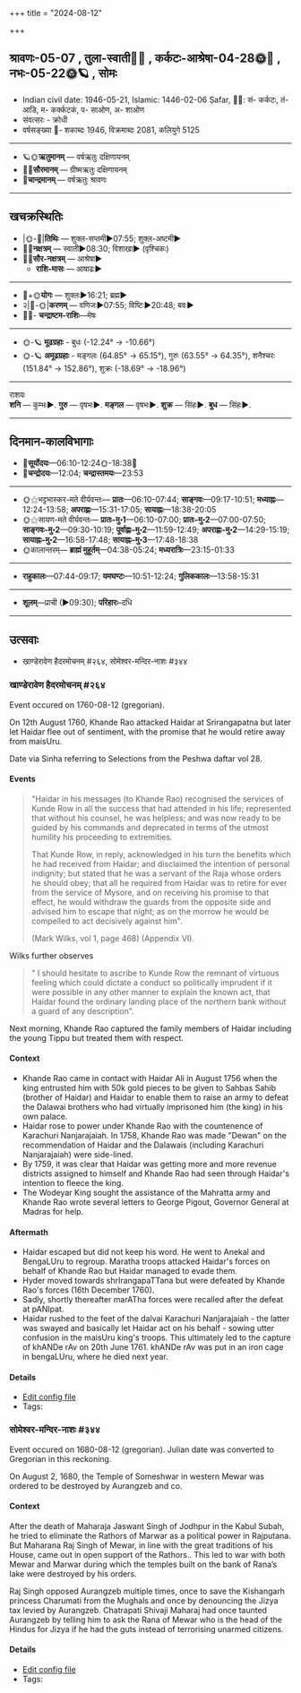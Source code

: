 +++
title = "2024-08-12"

+++
## श्रावणः-05-07  ,  तुला-स्वाती🌛🌌  ,  कर्कटः-आश्रेषा-04-28🌞🌌  ,  नभः-05-22🌞🪐  ,  सोमः
- Indian civil date: 1946-05-21, Islamic: 1446-02-06 Ṣafar, 🌌🌞: सं- कर्कटः, तं- आडि, म- कर्क्कटकं, प- साओण, अ- शाओण
- संवत्सरः - क्रोधी
- वर्षसङ्ख्या 🌛- शकाब्दः 1946, विक्रमाब्दः 2081, कलियुगे 5125
___________________
- 🪐🌞**ऋतुमानम्** — वर्षऋतुः दक्षिणायनम्
- 🌌🌞**सौरमानम्** — ग्रीष्मऋतुः दक्षिणायनम्
- 🌛**चान्द्रमानम्** — वर्षऋतुः श्रावणः
___________________


## खचक्रस्थितिः
- |🌞-🌛|**तिथिः** — शुक्ल-सप्तमी►07:55; शुक्ल-अष्टमी►  
- 🌌🌛**नक्षत्रम्** — स्वाती►08:30; विशाखा► (वृश्चिकः)  
- 🌌🌞**सौर-नक्षत्रम्** — आश्रेषा►  
  - **राशि-मासः** — आषाढः► 
___________________
- 🌛+🌞**योगः** — शुक्लः►16:21; ब्रह्म►  
- २|🌛-🌞|**करणम्** — वणिजः►07:55; विष्टिः►20:48; बवः►  
- 🌌🌛- **चन्द्राष्टम-राशिः**—मेषः  
___________________
- 🌞-🪐 **मूढग्रहाः** - बुधः (-12.24° → -10.66°)
- 🌞-🪐 **अमूढग्रहाः** - मङ्गलः (64.85° → 65.15°), गुरुः (63.55° → 64.35°), शनैश्चरः (151.84° → 152.86°), शुक्रः (-18.69° → -18.96°)
___________________
राशयः  
**शनि** — कुम्भः►. **गुरु** — वृषभः►. **मङ्गल** — वृषभः►. **शुक्र** — सिंहः►. **बुध** — सिंहः►. 
___________________


## दिनमान-कालविभागाः
- 🌅**सूर्योदयः**—06:10-12:24🌞️-18:38🌇  
- 🌛**चन्द्रोदयः**—12:04; **चन्द्रास्तमयः**—23:53  
___________________
- 🌞⚝भट्टभास्कर-मते वीर्यवन्तः— **प्रातः**—06:10-07:44; **साङ्गवः**—09:17-10:51; **मध्याह्नः**—12:24-13:58; **अपराह्णः**—15:31-17:05; **सायाह्नः**—18:38-20:05  
- 🌞⚝सायण-मते वीर्यवन्तः— **प्रातः-मु॰1**—06:10-07:00; **प्रातः-मु॰2**—07:00-07:50; **साङ्गवः-मु॰2**—09:30-10:19; **पूर्वाह्णः-मु॰2**—11:59-12:49; **अपराह्णः-मु॰2**—14:29-15:19; **सायाह्नः-मु॰2**—16:58-17:48; **सायाह्नः-मु॰3**—17:48-18:38  
- 🌞कालान्तरम्— **ब्राह्मं मुहूर्तम्**—04:38-05:24; **मध्यरात्रिः**—23:15-01:33  
___________________
- **राहुकालः**—07:44-09:17; **यमघण्टः**—10:51-12:24; **गुलिककालः**—13:58-15:31  
___________________
- **शूलम्**—प्राची (►09:30); **परिहारः**–दधि  
___________________

## उत्सवाः
- खाण्डेरावेण हैदरमोचनम् #२६४, सोमेश्वर-मन्दिर-नाशः #३४४
### खाण्डेरावेण हैदरमोचनम् #२६४

Event occured on 1760-08-12 (gregorian). 

On 12th August 1760, Khande Rao attacked Haidar at Srirangapatna but later let Haidar flee out of sentiment, with the promise that he would retire away from maisUru.

Date via Sinha referring to Selections from the Peshwa daftar vol 28.

#### Events

> "Haidar in his messages (to Khande Rao) recognised the services of Kunde Row in all the success that had attended in his life; represented that without his counsel, he was helpless; and was now ready to be guided by his commands and deprecated in terms of the utmost humility his proceeding to extremities. 
> 
> That Kunde Row, in reply, acknowledged in his turn the benefits which he had received from Haidar; and disclaimed the intention of personal indignity; but stated that he was a servant of the Raja whose orders he should obey; that all he required from Haidar was to retire for ever from the service of Mysore, and on receiving his promise to that effect, he would withdraw the guards from the opposite side and advised him to escape that night; as on the morrow he would be compelled to act decisively against him". 
> 
> (Mark Wilks, vol 1, page 468) (Appendix VI). 

Wilks further observes 

> " I should hesitate to ascribe to Kunde Row the remnant of virtuous feeling which could dictate a conduct so politically imprudent if it were possible in any other manner to explain the known act, that Haidar found the ordinary landing place of the northern bank without a guard of any description". 

Next morning, Khande Rao captured the family members of Haidar including the young Tippu but treated them with respect.

#### Context
- Khande Rao came in contact with Haidar Ali in August 1756 when the king entrusted him with 50k gold pieces to be given to Sahbas Sahib (brother of Haidar) and Haidar to enable them to raise an army to defeat the Dalawai brothers who had virtually imprisoned him (the king) in his own palace.
- Haidar rose to power under Khande Rao with the countenence of Karachuri Nanjarajaiah. In 1758, Khande Rao was made "Dewan" on the recommendation of Haidar and the Dalawais (including Karachuri Nanjarajaiah) were side-lined.
- By 1759, it was clear that Haidar was getting more and more revenue districts assigned to himself and Khande Rao had seen through Haidar's intention to fleece the king.
- The Wodeyar King sought the assistance of the Mahratta army and Khande Rao wrote several letters to George Pigout, Governor General at Madras for help.

#### Aftermath
- Haidar escaped but did not keep his word. He went to Anekal and BengaLUru to regroup. Maratha troops attacked Haidar's forces on behalf of Khande Rao but Haidar managed to evade them. 
- Hyder moved towards shrIrangapaTTana but were defeated by Khande Rao's forces (16th December 1760). 
- Sadly, shortly thereafter marATha forces were recalled after the defeat at pANIpat. 
- Haidar rushed to the feet of the dalvai Karachuri Nanjarajaiah - the latter was swayed and basically let Haidar act on his behalf - sowing utter confusion in the maisUru king's troops. This ultimately led to the capture of khANDe rAv on 20th June 1761. khANDe rAv was put in an iron cage in bengaLUru, where he died next year.

#### Details
- [Edit config file](https://github.com/jyotisham/adyatithi/blob/master/mahApuruSha/xatra-later/gregorian/day/08/12/khANDe-rAveNa_haidara-mochanam.toml)
- Tags: 


### सोमेश्वर-मन्दिर-नाशः #३४४

Event occured on 1680-08-12 (gregorian). Julian date was converted to Gregorian in this reckoning. 

On August 2, 1680, the Temple of Someshwar in western Mewar was ordered to be destroyed by Aurangzeb and co.

#### Context
After the death of Maharaja Jaswant Singh of Jodhpur in the Kabul Subah, he tried to eliminate the Rathors of Marwar as a political power in Rajputana. But Maharana Raj Singh of Mewar, in line with the great traditions of his House, came out in open support of the Rathors.. This led to war with both Mewar and Marwar during which the temples built on the bank of Rana’s lake were destroyed by his orders. 

Raj Singh opposed Aurangzeb multiple times, once to save the Kishangarh princess Charumati from the Mughals and once by denouncing the Jizya tax levied by Aurangzeb. Chatrapati Shivaji Maharaj had once taunted Aurangzeb by telling him to ask the Rana of Mewar who is the head of the Hindus for Jizya if he had the guts instead of terrorising unarmed citizens.

#### Details
- [Edit config file](https://github.com/jyotisham/adyatithi/blob/master/mahApuruSha/xatra-later/julian/day/08/02/someshvara-mandira-nAshaH.toml)
- Tags: 


